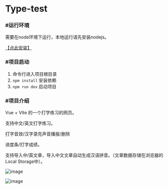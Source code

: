 # Type-test
### **#运行环境**

需要在node环境下运行，本地运行请先安装nodejs。

[【点此安装】](https://nodejs.org/en)

### #项目启动

1. 命令行进入项目根目录
2. `npm install` 安装依赖
3. `npm run dev` 启动项目

### #项目介绍

Vue + Vite 的一个打字练习的网页。 

支持中文/英文打字练习。

打字音效/汉字录完声音播报/删除

进度条/打字成绩。

支持导入中/英文章，导入中文文章自动生成汉语拼音。（文章数据存储在浏览器的Local Storage中）。

![image](https://github.com/Zbi-i/Type-test/assets/71118545/cbc7f7aa-0efc-4ee4-9594-06ae0cfbe62b)

![image](https://github.com/Zbi-i/Type-test/assets/71118545/ba6a12af-c926-4365-8385-f97fc02f79b0)
